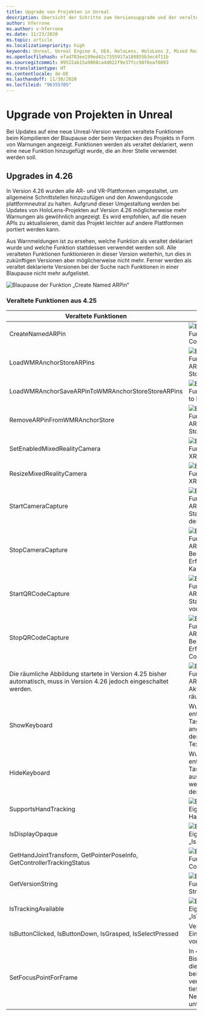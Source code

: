 ```yaml
---
title: Upgrade von Projekten in Unreal
description: Übersicht der Schritte zum Versionsupgrade und der veralteten APIs in Unreal-Projekten.
author: hferrone
ms.author: v-hferrone
ms.date: 11/23/2020
ms.topic: article
ms.localizationpriority: high
keywords: Unreal, Unreal Engine 4, UE4, HoloLens, HoloLens 2, Mixed Reality, Entwicklung, Dokumentation, Leitfäden, Features, Mixed Reality-Headset, Windows Mixed Reality-Headset, Virtual Reality-Headset, Portieren, Upgrade
ms.openlocfilehash: efad783ee199ed42c7355917a180855b3ec4f11b
ms.sourcegitcommit: 09522ab15a9008ca4d022f9e37fcc98f6eaf6093
ms.translationtype: HT
ms.contentlocale: de-DE
ms.lasthandoff: 11/30/2020
ms.locfileid: "96355705"
---
```

# <a name="upgrading-projects-in-unreal"></a>Upgrade von Projekten in Unreal

Bei Updates auf eine neue Unreal-Version werden veraltete Funktionen beim Kompilieren der Blaupause oder beim Verpacken des Projekts in Form von Warnungen angezeigt.  Funktionen werden als veraltet deklariert, wenn eine neue Funktion hinzugefügt wurde, die an ihrer Stelle verwendet werden soll. 

## <a name="426-upgrades"></a>Upgrades in 4.26
 
In Version 4.26 wurden alle AR- und VR-Plattformen umgestaltet, um allgemeine Schnittstellen hinzuzufügen und den Anwendungscode plattformneutral zu halten.  Aufgrund dieser Umgestaltung werden bei Updates von HoloLens-Projekten auf Version 4.26 möglicherweise mehr Warnungen als gewöhnlich angezeigt.  Es wird empfohlen, auf die neuen APIs zu aktualisieren, damit das Projekt leichter auf andere Plattformen portiert werden kann.

Aus Warnmeldungen ist zu ersehen, welche Funktion als veraltet deklariert wurde und welche Funktion stattdessen verwendet werden soll.  Alle veralteten Funktionen funktionieren in dieser Version weiterhin, tun dies in zukünftigen Versionen aber möglicherweise nicht mehr.  Ferner werden als veraltet deklarierte Versionen bei der Suche nach Funktionen in einer Blaupause nicht mehr aufgelistet.

![Blaupause der Funktion „Create Named ARPin“](images/unreal-porting-img-01.png)

### <a name="425-deprecations"></a>Veraltete Funktionen aus 4.25

| Veraltete Funktionen | Neue Funktion |
| --- | --- |
| CreateNamedARPin | ![Blaupause der Funktion „Pin Component“](images/unreal-porting-img-02.png) |
| LoadWMRAnchorStoreARPins | ![Blaupause der Funktion „Load ARPins from Local Store“](images/unreal-porting-img-03.png) |
| LoadWMRAnchorSaveARPinToWMRAnchorStoreStoreARPins | ![Blaupause der Funktion „Save ARPin to Local Store“](images/unreal-porting-img-04.png) |
| RemoveARPinFromWMRAnchorStore | ![Blaupause der Funktion „Remove ARPin from Local Store“](images/unreal-porting-img-05.png) |
| SetEnabledMixedRealityCamera | ![Blaupause der Funktion „Set Enabled XRCamera“](images/unreal-porting-img-06.png) |
| ResizeMixedRealityCamera | ![Blaupause der Funktion „Resize XRCamera“](images/unreal-porting-img-07.png) |
| StartCameraCapture | ![Blaupause der Funktion „Toggle ARCapture“ zum Starten der Erfassung des Kamerabilds](images/unreal-porting-img-08.png) |
| StopCameraCapture | ![Blaupause der Funktion „Toggle ARCapture“ zum Beenden der Erfassung des Kamerabilds](images/unreal-porting-img-09.png) |
| StartQRCodeCapture | ![Blaupause der Funktion „Toggle ARCapture“ zum Starten der Erfassung von QR-Codes](images/unreal-porting-img-10.png) |
| StopQRCodeCapture | ![Blaupause der Funktion „Toggle ARCapture“ zum Beenden der Erfassung von QR-Codes](images/unreal-porting-img-11.png) |
| Die räumliche Abbildung startete in Version 4.25 bisher automatisch, muss in Version 4.26 jedoch eingeschaltet werden. | ![Blaupause der Funktion „Toggle ARCapture“ zum Aktivieren der räumlichen Abbildung](images/unreal-porting-img-12.png) |
| ShowKeyboard | Wurde in 4.26 entfernt, da die Tastatur automatisch angezeigt wird, wenn der Fokus auf einem Textwidget liegt. |
| HideKeyboard | Wurde in 4.26 entfernt, da die Tastatur automatisch ausgeblendet wird, wenn ein Textwidget den Fokus verliert. |
| SupportsHandTracking | ![Blaupause der Eigenschaft „Supports Hand Tracking“](images/unreal-porting-img-13.png) |
| IsDisplayOpaque | ![Blaupause der Eigenschaft „IsDisplayOpaque“](images/unreal-porting-img-14.png) |
| GetHandJointTransform, GetPointerPoseInfo, GetControllerTrackingStatus | ![Blaupause der Funktion „Get Motion Controller Data“](images/unreal-porting-img-15.png) |
| GetVersionString | ![Blaupause der Funktion“Get Version String“](images/unreal-porting-img-16.png) |
| IsTrackingAvailable | ![Blaupause der Eigenschaft „IsTrackingAvailable“](images/unreal-porting-img-17.png) |
| IsButtonClicked, IsButtonDown, IsGrasped, IsSelectPressed | Verwenden Sie das Eingabeaktionssystem von Unreal. |
| SetFocusPointForFrame | In 4.26 entfernt.  Bisher wurde dies für die Neuprojektion beim Remoting verwendet, das jetzt tiefenbasierte Neuprojektion unterstützt. |